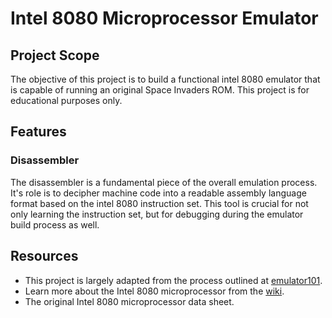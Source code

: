 # Intel 8080 Microprocessor Emulator
## Project Scope
The objective of this project is to build a functional intel 8080 emulator that is capable of running an original Space Invaders ROM. This project is for educational purposes only.
## Features
### Disassembler
The disassembler is a fundamental piece of the overall emulation process. It's role is to decipher machine code into a readable assembly language format based on the intel 8080 instruction set. This tool is crucial for not only learning the instruction set, but for debugging during the emulator build process as well.
## Resources
- This project is largely adapted from the process outlined at [emulator101](http://www.emulator101.com/welcome.html).
- Learn more about the Intel 8080 microprocessor from the [wiki](https://en.wikipedia.org/wiki/Intel_8080).
- The original Intel 8080 microprocessor data sheet.
